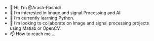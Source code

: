 - 👋 Hi, I’m @Arash-Rashidi
- 👀 I’m interested in Image and signal Processing and AI
- 🌱 I’m currently learning Python.
- 💞️ I’m looking to collaborate on Image and signal processing projects using Matlab or OpenCV.
- 📫 How to reach me ...

<!---
Arash-Rashidi/Arash-Rashidi is a ✨ special ✨ repository because its `README.md` (this file) appears on your GitHub profile.
You can click the Preview link to take a look at your changes.
--->
